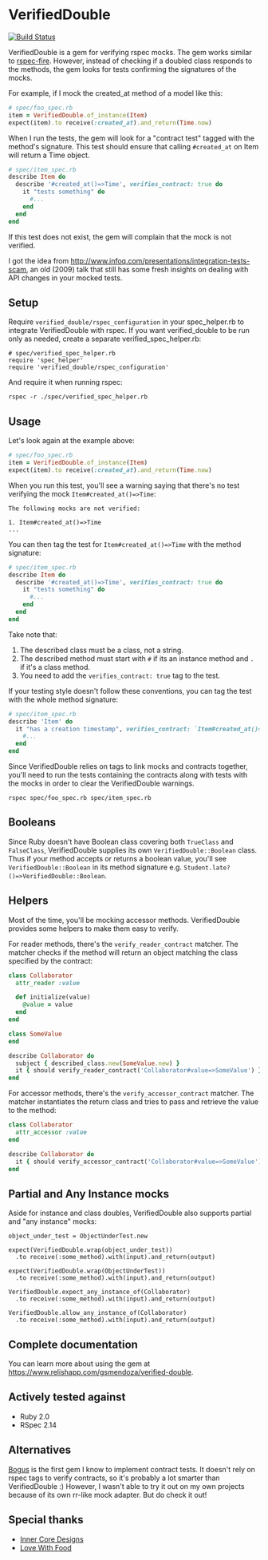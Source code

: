 # VerifiedDouble

[![Build Status](https://travis-ci.org/gsmendoza/verified_double.png)](https://travis-ci.org/gsmendoza/verified_double)

VerifiedDouble is a gem for verifying rspec mocks. The gem works similar to [rspec-fire](https://github.com/xaviershay/rspec-fire). However, instead of checking if a doubled class responds to the methods, the gem looks for tests confirming the signatures of the mocks.

For example, if I mock the created_at method of a model like this:

```ruby
# spec/foo_spec.rb
item = VerifiedDouble.of_instance(Item)
expect(item).to receive(:created_at).and_return(Time.now)
```

When I run the tests, the gem will look for a "contract test" tagged with the method's signature. This test should ensure that calling `#created_at` on Item will return a Time object.

```ruby
# spec/item_spec.rb
describe Item do
  describe '#created_at()=>Time', verifies_contract: true do
    it "tests something" do
      #...
    end
  end
end
```

If this test does not exist, the gem will complain that the mock is not verified.

I got the idea from http://www.infoq.com/presentations/integration-tests-scam, an old (2009) talk that still has some fresh insights on dealing with API changes in your mocked tests.

## Setup

Require `verified_double/rspec_configuration` in your spec_helper.rb to integrate VerifiedDouble with rspec. If you want verified_double to be run only as needed, create a separate verified_spec_helper.rb:

```
# spec/verified_spec_helper.rb
require 'spec_helper'
require 'verified_double/rspec_configuration'
```

And require it when running rspec:

    rspec -r ./spec/verified_spec_helper.rb

## Usage

Let's look again at the example above:

```ruby
# spec/foo_spec.rb
item = VerifiedDouble.of_instance(Item)
expect(item).to receive(:created_at).and_return(Time.now)
```

When you run this test, you'll see a warning saying that there's no test verifying the mock `Item#created_at()=>Time`:

```
The following mocks are not verified:

1. Item#created_at()=>Time
...

```

You can then tag the test for `Item#created_at()=>Time` with the method signature:

```ruby
# spec/item_spec.rb
describe Item do
  describe '#created_at()=>Time', verifies_contract: true do
    it "tests something" do
      #...
    end
  end
end
```

Take note that:

1. The described class must be a class, not a string.
2. The described method must start with `#` if its an instance method and `.` if it's a class method.
3. You need to add the `verifies_contract: true` tag to the test.

If your testing style doesn't follow these conventions, you can tag the test with the whole method signature:

```ruby
# spec/item_spec.rb
describe 'Item' do
  it "has a creation timestamp", verifies_contract: `Item#created_at()=>Time` do
    #...
  end
end
```

Since VerifiedDouble relies on tags to link mocks and contracts together, you'll
need to run the tests containing the contracts along with tests with the mocks in
order to clear the VerifiedDouble warnings.

```
rspec spec/foo_spec.rb spec/item_spec.rb
```

## Booleans

Since Ruby doesn't have Boolean class covering both `TrueClass` and `FalseClass`,
VerifiedDouble supplies its own `VerifiedDouble::Boolean` class. Thus if your method
accepts or returns a boolean value, you'll see `VerifiedDouble::Boolean` in its
method signature e.g. `Student.late?()=>VerifiedDouble::Boolean`.

## Helpers

Most of the time, you'll be mocking accessor methods. VerifiedDouble provides some
helpers to make them easy to verify.

For reader methods, there's the `verify_reader_contract` matcher. The matcher checks
if the method will return an object matching the class specified by the contract:

```ruby
class Collaborator
  attr_reader :value

  def initialize(value)
    @value = value
  end
end

class SomeValue
end

describe Collaborator do
  subject { described_class.new(SomeValue.new) }
  it { should verify_reader_contract('Collaborator#value=>SomeValue') }
end
```

For accessor methods, there's the `verify_accessor_contract` matcher. The matcher
instantiates the return class and tries to pass and retrieve the value
to the method:

```ruby
class Collaborator
  attr_accessor :value
end

describe Collaborator do
  it { should verify_accessor_contract('Collaborator#value=>SomeValue') }
end
```

## Partial and Any Instance mocks

Aside for instance and class doubles, VerifiedDouble also supports partial and "any instance" mocks:

```
object_under_test = ObjectUnderTest.new

expect(VerifiedDouble.wrap(object_under_test))
  .to receive(:some_method).with(input).and_return(output)

expect(VerifiedDouble.wrap(ObjectUnderTest))
  .to receive(:some_method).with(input).and_return(output)
```

```
VerifiedDouble.expect_any_instance_of(Collaborator)
  .to receive(:some_method).with(input).and_return(output)

VerifiedDouble.allow_any_instance_of(Collaborator)
  .to receive(:some_method).with(input).and_return(output)
```

## Complete documentation

You can learn more about using the gem at https://www.relishapp.com/gsmendoza/verified-double.

## Actively tested against

* Ruby 2.0
* RSpec 2.14

## Alternatives

[Bogus](https://www.relishapp.com/bogus/bogus/v/0-0-3/docs/) is the first gem I know to implement contract tests. It doesn't rely on rspec tags to verify contracts, so it's probably a lot smarter than VerifiedDouble :) However, I wasn't able to try it out on my own projects because of its own rr-like mock adapter. But do check it out!

## Special thanks

* [Inner Core Designs](http://icdesign.com.au)
* [Love With Food](https://lovewithfood.com)
